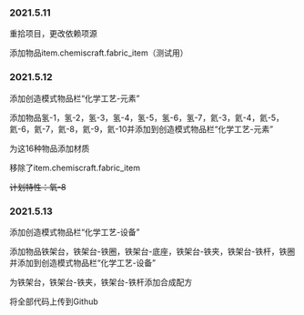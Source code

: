 ### 2021.5.11

重拾项目，更改依赖项源

添加物品item.chemiscraft.fabric_item（测试用）

### 2021.5.12

添加创造模式物品栏“化学工艺-元素”

添加物品氢-1，氢-2，氢-3，氢-4，氢-5，氢-6，氢-7，氦-3，氦-4，氦-5，氦-6，氦-7，氦-8，氦-9，氦-10并添加到创造模式物品栏“化学工艺-元素”

为这16种物品添加材质

移除了item.chemiscraft.fabric_item

~~计划特性：氧-8~~

### 2021.5.13

添加创造模式物品栏“化学工艺-设备”

添加物品铁架台，铁架台-铁圈，铁架台-底座，铁架台-铁夹，铁架台-铁杆，铁圈并添加到创造模式物品栏“化学工艺-设备”

为铁架台，铁架台-铁夹，铁架台-铁杆添加合成配方

将全部代码上传到Github